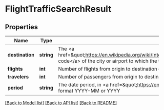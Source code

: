 # FlightTrafficSearchResult

## Properties
Name | Type | Description | Notes
------------ | ------------- | ------------- | -------------
**destination** | **string** | The &lt;a href&#x3D;\&quot;https://en.wikipedia.org/wiki/International_Air_Transport_Association_airport_code\&quot;&gt;IATA code&lt;/a&gt; of the city or airport to which the traveler may go, from the provided origin | 
**flights** | **int** | Number of flights from origin to destination during the search period provided. This field is deprecated. | [optional] 
**travelers** | **int** | Number of passengers from origin to destination during the search period provided | 
**period** | **string** | The date period, in &lt;a href&#x3D;\&quot;https://en.wikipedia.org/wiki/ISO_8601\&quot;&gt;ISO 8601&lt;/a&gt; date format YYYY-MM or YYYY | 

[[Back to Model list]](../README.md#documentation-for-models) [[Back to API list]](../README.md#documentation-for-api-endpoints) [[Back to README]](../README.md)


